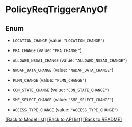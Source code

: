 # PolicyReqTriggerAnyOf

## Enum


* `LOCATION_CHANGE` (value: `"LOCATION_CHANGE"`)

* `PRA_CHANGE` (value: `"PRA_CHANGE"`)

* `ALLOWED_NSSAI_CHANGE` (value: `"ALLOWED_NSSAI_CHANGE"`)

* `NWDAF_DATA_CHANGE` (value: `"NWDAF_DATA_CHANGE"`)

* `PLMN_CHANGE` (value: `"PLMN_CHANGE"`)

* `CON_STATE_CHANGE` (value: `"CON_STATE_CHANGE"`)

* `SMF_SELECT_CHANGE` (value: `"SMF_SELECT_CHANGE"`)

* `ACCESS_TYPE_CHANGE` (value: `"ACCESS_TYPE_CHANGE"`)


[[Back to Model list]](../README.md#documentation-for-models) [[Back to API list]](../README.md#documentation-for-api-endpoints) [[Back to README]](../README.md)


